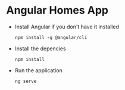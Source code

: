 # Angular Homes App
- Install Angular if you don't have it installed

  `npm install -g @angular/cli`

- Install the depencies

  `npm install` 

- Run the application 

  `ng serve`